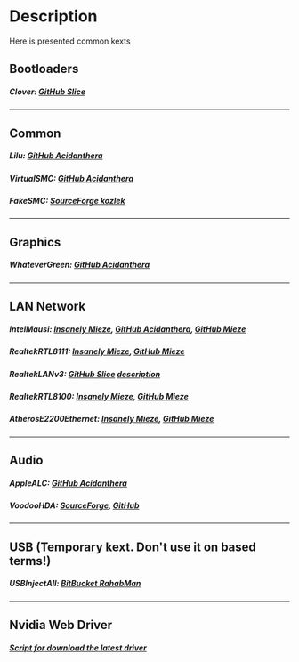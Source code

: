 # Description
Here is presented common kexts

## Bootloaders
##### Clover: [GitHub Slice](https://github.com/CloverHackyColor/CloverBootloader/releases)
---
## Common
##### Lilu: [GitHub Acidanthera](https://github.com/acidanthera/Lilu/releases)
##### VirtualSMC: [GitHub Acidanthera](https://github.com/acidanthera/VirtualSMC/releases)
##### FakeSMC: [SourceForge kozlek](https://sourceforge.net/projects/hwsensors3.hwsensors.p/files/)
---
## Graphics
##### WhateverGreen: [GitHub Acidanthera](https://github.com/acidanthera/WhateverGreen/releases)
---
## LAN Network
##### IntelMausi: [Insanely Mieze](https://www.insanelymac.com/forum/files/file/396-intelmausiethernet/), [GitHub Acidanthera](https://github.com/acidanthera/IntelMausi/releases), [GitHub Mieze](https://github.com/Mieze/IntelMausiEthernet/releases)
##### RealtekRTL8111: [Insanely Mieze](https://www.insanelymac.com/forum/files/file/88-realtekrtl8111-binary/), [GitHub Mieze](https://github.com/Mieze/RTL8111_driver_for_OS_X/releases)
##### RealtekLANv3: [GitHub Slice](https://github.com/SergeySlice/RealtekLANv3/releases) [description](https://www.insanelymac.com/forum/topic/286937-realtekr1000-v3/)
##### RealtekRTL8100: [Insanely Mieze](https://www.insanelymac.com/forum/files/file/259-realtekrtl8100-binary/), [GitHub Mieze](https://github.com/Mieze/RealtekRTL8100/releases)
##### AtherosE2200Ethernet: [Insanely Mieze](https://www.insanelymac.com/forum/files/file/313-atherose2200ethernet/), [GitHub Mieze](https://github.com/Mieze/AtherosE2200Ethernet/releases)
---
## Audio
##### AppleALC: [GitHub Acidanthera](https://github.com/acidanthera/AppleALC/releases)
##### VoodooHDA: [SourceForge](https://sourceforge.net/projects/voodoohda/files/), [GitHub](https://github.com/chris1111/VoodooHDA-2.9.2-Clover-V14/releases)
---
## USB (Temporary kext. Don't use it on based terms!)
##### USBInjectAll: [BitBucket RahabMan](https://bitbucket.org/RehabMan/os-x-usb-inject-all/downloads/)
---
## Nvidia Web Driver
##### [Script for download the latest driver](https://github.com/Benjamin-Dobell/nvidia-update)